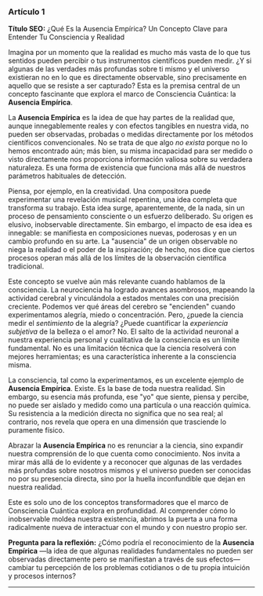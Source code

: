 ### **Artículo 1**
**Título SEO:** ¿Qué Es la Ausencia Empírica? Un Concepto Clave para Entender Tu Consciencia y Realidad



Imagina por un momento que la realidad es mucho más vasta de lo que tus sentidos pueden percibir o tus instrumentos científicos pueden medir. ¿Y si algunas de las verdades más profundas sobre ti mismo y el universo existieran no en lo que es directamente observable, sino precisamente en aquello que se resiste a ser capturado? Esta es la premisa central de un concepto fascinante que explora el marco de Consciencia Cuántica: la **Ausencia Empírica**.

La **Ausencia Empírica** es la idea de que hay partes de la realidad que, aunque innegablemente reales y con efectos tangibles en nuestra vida, no pueden ser observadas, probadas o medidas directamente por los métodos científicos convencionales. No se trata de que algo *no exista* porque no lo hemos encontrado aún; más bien, su misma incapacidad para ser medido o visto directamente nos proporciona información valiosa sobre su verdadera naturaleza. Es una forma de existencia que funciona más allá de nuestros parámetros habituales de detección.

Piensa, por ejemplo, en la creatividad. Una compositora puede experimentar una revelación musical repentina, una idea completa que transforma su trabajo. Esta idea surge, aparentemente, de la nada, sin un proceso de pensamiento consciente o un esfuerzo deliberado. Su origen es elusivo, inobservable directamente. Sin embargo, el impacto de esa idea es innegable: se manifiesta en composiciones nuevas, poderosas y en un cambio profundo en su arte. La "ausencia" de un origen observable no niega la realidad o el poder de la inspiración; de hecho, nos dice que ciertos procesos operan más allá de los límites de la observación científica tradicional.

Este concepto se vuelve aún más relevante cuando hablamos de la consciencia. La neurociencia ha logrado avances asombrosos, mapeando la actividad cerebral y vinculándola a estados mentales con una precisión creciente. Podemos ver qué áreas del cerebro se "encienden" cuando experimentamos alegría, miedo o concentración. Pero, ¿puede la ciencia medir el *sentimiento* de la alegría? ¿Puede cuantificar la *experiencia subjetiva* de la belleza o el amor? No. El salto de la actividad neuronal a nuestra experiencia personal y cualitativa de la consciencia es un límite fundamental. No es una limitación técnica que la ciencia resolverá con mejores herramientas; es una característica inherente a la consciencia misma.

La consciencia, tal como la experimentamos, es un excelente ejemplo de **Ausencia Empírica**. Existe. Es la base de toda nuestra realidad. Sin embargo, su esencia más profunda, ese "yo" que siente, piensa y percibe, no puede ser aislado y medido como una partícula o una reacción química. Su resistencia a la medición directa no significa que no sea real; al contrario, nos revela que opera en una dimensión que trasciende lo puramente físico.

Abrazar la **Ausencia Empírica** no es renunciar a la ciencia, sino expandir nuestra comprensión de lo que cuenta como conocimiento. Nos invita a mirar más allá de lo evidente y a reconocer que algunas de las verdades más profundas sobre nosotros mismos y el universo pueden ser conocidas no por su presencia directa, sino por la huella inconfundible que dejan en nuestra realidad.

Este es solo uno de los conceptos transformadores que el marco de Consciencia Cuántica explora en profundidad. Al comprender cómo lo inobservable moldea nuestra existencia, abrimos la puerta a una forma radicalmente nueva de interactuar con el mundo y con nuestro propio ser.

**Pregunta para la reflexión:** ¿Cómo podría el reconocimiento de la **Ausencia Empírica** —la idea de que algunas realidades fundamentales no pueden ser observadas directamente pero se manifiestan a través de sus efectos— cambiar tu percepción de los problemas cotidianos o de tu propia intuición y procesos internos?

---